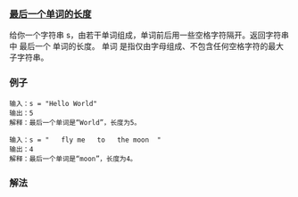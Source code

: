 ### [最后一个单词的长度](https://leetcode.cn/problems/length-of-last-word/)
给你一个字符串 s，由若干单词组成，单词前后用一些空格字符隔开。返回字符串中 最后一个 单词的长度。
单词 是指仅由字母组成、不包含任何空格字符的最大子字符串。
### 例子
```text
输入：s = "Hello World"
输出：5
解释：最后一个单词是“World”，长度为5。
```
```text
输入：s = "   fly me   to   the moon  "
输出：4
解释：最后一个单词是“moon”，长度为4。
```
### 解法

